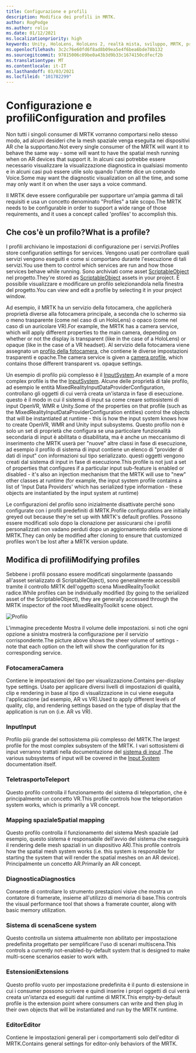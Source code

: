 ```yaml
---
title: Configurazione e profili
description: Modifica dei profili in MRTK.
author: RogPodge
ms.author: roliu
ms.date: 01/12/2021
ms.localizationpriority: high
keywords: Unity, HoloLens, HoloLens 2, realtà mista, sviluppo, MRTK, profilo MRTK
ms.openlocfilehash: 3c2c76e60fd6f8ad8b09ea5e4f6bea6bde78b132
ms.sourcegitcommit: 97815006c09be0a43b3d9b33c1674150cdfecf2b
ms.translationtype: MT
ms.contentlocale: it-IT
ms.lasthandoff: 03/03/2021
ms.locfileid: "101782299"
---
```

# <a name="configuration-and-profiles"></a><span data-ttu-id="645c6-104">Configurazione e profili</span><span class="sxs-lookup"><span data-stu-id="645c6-104">Configuration and profiles</span></span>

<span data-ttu-id="645c6-105">Non tutti i singoli consumer di MRTK vorranno comportarsi nello stesso modo, ad alcuni desideri che la mesh spaziale venga eseguita nei dispositivi AR che la supportano.</span><span class="sxs-lookup"><span data-stu-id="645c6-105">Not every single consumer of the MRTK will want it to behave the same way - some will want to have the spatial mesh running when on AR devices that support it.</span></span> <span data-ttu-id="645c6-106">In alcuni casi potrebbe essere necessario visualizzare la visualizzazione diagnostica in qualsiasi momento e in alcuni casi può essere utile solo quando l'utente dice un comando Voice.</span><span class="sxs-lookup"><span data-stu-id="645c6-106">Some may want the diagnostic visualization on all the time, and some may only want it on when the user says a voice command.</span></span>

<span data-ttu-id="645c6-107">Il MRTK deve essere configurabile per supportare un'ampia gamma di tali requisiti e usa un concetto denominato "Profiles" a tale scopo.</span><span class="sxs-lookup"><span data-stu-id="645c6-107">The MRTK needs to be configurable in order to support a wide range of those requirements, and it uses a concept called 'profiles' to accomplish this.</span></span>

## <a name="what-is-a-profile"></a><span data-ttu-id="645c6-108">Che cos'è un profilo?</span><span class="sxs-lookup"><span data-stu-id="645c6-108">What is a profile?</span></span>

<span data-ttu-id="645c6-109">I profili archiviano le impostazioni di configurazione per i servizi.</span><span class="sxs-lookup"><span data-stu-id="645c6-109">Profiles store configuration settings for services.</span></span> <span data-ttu-id="645c6-110">Vengono usati per controllare quali servizi vengono eseguiti e come si comportano durante l'esecuzione di tali servizi.</span><span class="sxs-lookup"><span data-stu-id="645c6-110">You use them to control which services are run and how those services behave while running.</span></span> <span data-ttu-id="645c6-111">Sono archiviati come asset [ScriptableObject](https://docs.unity3d.com/Manual/class-ScriptableObject.html) nel progetto.</span><span class="sxs-lookup"><span data-stu-id="645c6-111">They're stored as [ScriptableObject](https://docs.unity3d.com/Manual/class-ScriptableObject.html) assets in your project.</span></span> <span data-ttu-id="645c6-112">È possibile visualizzare e modificare un profilo selezionandola nella finestra del progetto.</span><span class="sxs-lookup"><span data-stu-id="645c6-112">You can view and edit a profile by selecting it in your project window.</span></span>

<span data-ttu-id="645c6-113">Ad esempio, il MRTK ha un servizio della fotocamera, che applicherà proprietà diverse alla fotocamera principale, a seconda che lo schermo sia o meno trasparente (come nel caso di un HoloLens) o opaco (come nel caso di un auricolare VR).</span><span class="sxs-lookup"><span data-stu-id="645c6-113">For example, the MRTK has a camera service, which will apply different properties to the main camera, depending on whether or not the display is transparent (like in the case of a HoloLens) or opaque (like in the case of a VR headset).</span></span> <span data-ttu-id="645c6-114">Al servizio della fotocamera viene assegnato un [profilo della fotocamera](https://github.com/microsoft/MixedRealityToolkit-Unity/blob/mrtk_release/Assets/MixedRealityToolkit/Definitions/MixedRealityCameraProfile.cs), che contiene le diverse impostazioni trasparenti e opache.</span><span class="sxs-lookup"><span data-stu-id="645c6-114">The camera service is given a [camera profile](https://github.com/microsoft/MixedRealityToolkit-Unity/blob/mrtk_release/Assets/MixedRealityToolkit/Definitions/MixedRealityCameraProfile.cs), which contains those different transparent vs. opaque settings.</span></span>

<span data-ttu-id="645c6-115">Un esempio di profilo più complesso è il [InputSystem](https://github.com/microsoft/MixedRealityToolkit-Unity/blob/mrtk_release/Assets/MixedRealityToolkit/Definitions/InputSystem/MixedRealityInputSystemProfile.cs).</span><span class="sxs-lookup"><span data-stu-id="645c6-115">An example of a more complex profile is the the [InputSystem](https://github.com/microsoft/MixedRealityToolkit-Unity/blob/mrtk_release/Assets/MixedRealityToolkit/Definitions/InputSystem/MixedRealityInputSystemProfile.cs).</span></span>
<span data-ttu-id="645c6-116">Alcune delle proprietà di tale profilo, ad esempio le entità MixedRealityInputDataProviderConfiguration, controllano gli oggetti di cui verrà creata un'istanza in fase di esecuzione. questo è il modo in cui il sistema di input sa come creare sottosistemi di input OpenVR, WMR e Unity.</span><span class="sxs-lookup"><span data-stu-id="645c6-116">Some of the properties on that profile (such as the MixedRealityInputDataProviderConfiguration entities) control the objects that will be instantiated at runtime - this is how the input system knows how to create OpenVR, WMR and Unity input subsystems.</span></span> <span data-ttu-id="645c6-117">Questo profilo non è solo un set di proprietà che configura se una particolare funzionalità secondaria di input è abilitata o disabilitata, ma è anche un meccanismo di inserimento che MRTK userà per "nuove" altre classi in fase di esecuzione, ad esempio il profilo di sistema di input contiene un elenco di "provider di dati di input" con informazioni sul tipo serializzato. questi oggetti vengono creati dal sistema di input in fase di esecuzione.</span><span class="sxs-lookup"><span data-stu-id="645c6-117">This profile is not just a set of properties that configures if a particular input sub-feature is enabled or disabled - it's also an injection mechanism that the MRTK will use to "new" other classes at runtime (for example, the input system profile contains a list of 'Input Data Providers' which has serialized type information - these objects are instantiated by the input system at runtime)</span></span>

<span data-ttu-id="645c6-118">Le configurazioni del profilo sono inizialmente disattivate perché sono configurate con i profili predefiniti di MRTK.</span><span class="sxs-lookup"><span data-stu-id="645c6-118">Profile configurations are initially greyed out because they're set up with MRTK's default profiles.</span></span>
<span data-ttu-id="645c6-119">Possono essere modificati solo dopo la clonazione per assicurarsi che i profili personalizzati non vadano perduti dopo un aggiornamento della versione di MRTK.</span><span class="sxs-lookup"><span data-stu-id="645c6-119">They can only be modified after cloning to ensure that customized profiles won't be lost after a MRTK version update.</span></span>

## <a name="modifying-profiles"></a><span data-ttu-id="645c6-120">Modifica di profili</span><span class="sxs-lookup"><span data-stu-id="645c6-120">Modifying profiles</span></span>

<span data-ttu-id="645c6-121">Sebbene i profili possano essere modificati singolarmente (passando all'asset serializzato di ScriptableObject), sono generalmente accessibili tramite il controllo MRTK dell'oggetto scena MixedRealityToolkit radice.</span><span class="sxs-lookup"><span data-stu-id="645c6-121">While profiles can be individually modified (by going to the serialized asset of the ScriptableObject), they are generally accessed through the MRTK inspector of the root MixedRealityToolkit scene object.</span></span>

![Profilo](../features/Images/Profiles/input_profile.png)

<span data-ttu-id="645c6-123">L'immagine precedente Mostra il volume delle impostazioni. si noti che ogni opzione a sinistra mostrerà la configurazione per il servizio corrispondente.</span><span class="sxs-lookup"><span data-stu-id="645c6-123">The picture above shows the sheer volume of settings - note that each option on the left will show the configuration for its corresponding service.</span></span>

### <a name="camera"></a><span data-ttu-id="645c6-124">Fotocamera</span><span class="sxs-lookup"><span data-stu-id="645c6-124">Camera</span></span>

<span data-ttu-id="645c6-125">Contiene le impostazioni del tipo per visualizzazione.</span><span class="sxs-lookup"><span data-stu-id="645c6-125">Contains per-display type settings.</span></span> <span data-ttu-id="645c6-126">Usato per applicare diversi livelli di impostazioni di qualità, clip e rendering in base al tipo di visualizzazione in cui viene eseguita l'applicazione (ad esempio, AR vs VR).</span><span class="sxs-lookup"><span data-stu-id="645c6-126">Used to apply different levels of quality, clip, and rendering settings based on the type of display that the application is run on (i.e. AR vs VR).</span></span>

### <a name="input"></a><span data-ttu-id="645c6-127">Input</span><span class="sxs-lookup"><span data-stu-id="645c6-127">Input</span></span>

<span data-ttu-id="645c6-128">Profilo più grande del sottosistema più complesso del MRTK.</span><span class="sxs-lookup"><span data-stu-id="645c6-128">The largest profile for the most complex subsystem of the MRTK.</span></span> <span data-ttu-id="645c6-129">I vari sottosistemi di input verranno trattati nella documentazione del [sistema di input](InputSystem/Terminology.md) .</span><span class="sxs-lookup"><span data-stu-id="645c6-129">The various subsystems of input will be covered in the [Input System](InputSystem/Terminology.md) documentation itself.</span></span>

### <a name="teleport"></a><span data-ttu-id="645c6-130">Teletrasporto</span><span class="sxs-lookup"><span data-stu-id="645c6-130">Teleport</span></span>

<span data-ttu-id="645c6-131">Questo profilo controlla il funzionamento del sistema di teleportation, che è principalmente un concetto VR.</span><span class="sxs-lookup"><span data-stu-id="645c6-131">This profile controls how the teleportation system works, which is primarily a VR concept.</span></span>

### <a name="spatial-mapping"></a><span data-ttu-id="645c6-132">Mapping spaziale</span><span class="sxs-lookup"><span data-stu-id="645c6-132">Spatial mapping</span></span>

<span data-ttu-id="645c6-133">Questo profilo controlla il funzionamento del sistema Mesh spaziale (ad esempio, questo sistema è responsabile dell'avvio del sistema che eseguirà il rendering delle mesh spaziali in un dispositivo AR).</span><span class="sxs-lookup"><span data-stu-id="645c6-133">This profile controls how the spatial mesh system works (i.e. this system is responsible for starting the system that will render the spatial meshes on an AR device).</span></span> <span data-ttu-id="645c6-134">Principalmente un concetto AR.</span><span class="sxs-lookup"><span data-stu-id="645c6-134">Primarily an AR concept.</span></span>

### <a name="diagnostics"></a><span data-ttu-id="645c6-135">Diagnostica</span><span class="sxs-lookup"><span data-stu-id="645c6-135">Diagnostics</span></span>

<span data-ttu-id="645c6-136">Consente di controllare lo strumento prestazioni visive che mostra un contatore di framerate, insieme all'utilizzo di memoria di base.</span><span class="sxs-lookup"><span data-stu-id="645c6-136">This controls the visual performance tool that shows a framerate counter, along with basic memory utilization.</span></span>

### <a name="scene-system"></a><span data-ttu-id="645c6-137">Sistema di scena</span><span class="sxs-lookup"><span data-stu-id="645c6-137">Scene system</span></span>

<span data-ttu-id="645c6-138">Questo controlla un sistema attualmente non abilitato per impostazione predefinita progettato per semplificare l'uso di scenari multiscena.</span><span class="sxs-lookup"><span data-stu-id="645c6-138">This controls a currently not-enabled-by-default system that is designed to make multi-scene scenarios easier to work with.</span></span>

### <a name="extensions"></a><span data-ttu-id="645c6-139">Estensioni</span><span class="sxs-lookup"><span data-stu-id="645c6-139">Extensions</span></span>

<span data-ttu-id="645c6-140">Questo profilo vuoto per impostazione predefinita è il punto di estensione in cui i consumer possono scrivere e quindi inserire i propri oggetti di cui verrà creata un'istanza ed eseguiti dal runtime di MRTK.</span><span class="sxs-lookup"><span data-stu-id="645c6-140">This empty-by-default profile is the extension point where consumers can write and then plug in their own objects that will be instantiated and run by the MRTK runtime.</span></span>

### <a name="editor"></a><span data-ttu-id="645c6-141">Editor</span><span class="sxs-lookup"><span data-stu-id="645c6-141">Editor</span></span>

<span data-ttu-id="645c6-142">Contiene le impostazioni generali per i comportamenti solo dell'editor di MRTK.</span><span class="sxs-lookup"><span data-stu-id="645c6-142">Contains general settings for editor-only behaviors of the MRTK.</span></span>
